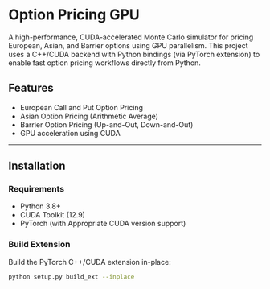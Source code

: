 # Option Pricing GPU

A high-performance, CUDA-accelerated Monte Carlo simulator for pricing European, Asian, and Barrier options using GPU parallelism. This project uses a C++/CUDA backend with Python bindings (via PyTorch extension) to enable fast option pricing workflows directly from Python.

## Features

- European Call and Put Option Pricing  
- Asian Option Pricing (Arithmetic Average)  
- Barrier Option Pricing (Up-and-Out, Down-and-Out)  
- GPU acceleration using CUDA  

---

## Installation

### Requirements

- Python 3.8+
- CUDA Toolkit (12.9)
- PyTorch (with Appropriate CUDA version support)

### Build Extension

Build the PyTorch C++/CUDA extension in-place:

```bash
python setup.py build_ext --inplace
```
